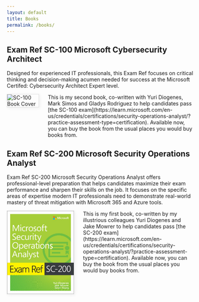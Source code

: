 ```yaml
---
layout: default
title: Books
permalink: /books/
---
```


## Exam Ref SC-100 Microsoft Cybersecurity Architect
Designed for experienced IT professionals, this Exam Ref focuses on critical thinking and decision-making acumen needed for success at the Microsoft Certifed: Cybersecurity Architect Expert level.

<div style="display: flex; align-items: flex-start; gap: 24px;">
  <img src="/assets/img/sc-100-book.jpg" alt="SC-100 Book Cover" style="max-width: 180px; width: 100%; height: auto; border: 1px solid #ddd; box-shadow: 2px 2px 8px #eee;">
  <div>
    This is my second book, co-written with Yuri Diogenes, Mark Simos and Gladys Rodriguez to help candidates pass [the SC-100 exam](https://learn.microsoft.com/en-us/credentials/certifications/security-operations-analyst/?practice-assessment-type=certification). Available now, you can buy the book from the usual places you would buy books from.
  </div>
</div>


## Exam Ref SC-200 Microsoft Security Operations Analyst
Exam Ref SC-200 Microsoft Security Operations Analyst offers professional-level preparation that helps candidates maximize their exam performance and sharpen their skills on the job. It focuses on the specific areas of expertise modern IT professionals need to demonstrate real-world mastery of threat mitigation with Microsoft 365 and Azure tools.

<div style="display: flex; align-items: flex-start; gap: 24px;">
  <img src="/assets/img/sc-200-book.jpg" alt="SC-200 Book Cover" style="max-width: 180px; width: 100%; height: auto; border: 1px solid #ddd; box-shadow: 2px 2px 8px #eee;">
  <div>
    This is my first book, co-written by my illustrious colleagues Yuri Diogenes and Jake Mowrer to help candidates pass [the SC-200 exam](https://learn.microsoft.com/en-us/credentials/certifications/security-operations-analyst/?practice-assessment-type=certification). Available now, you can buy the book from the usual places you would buy books from.
  </div>
</div>
